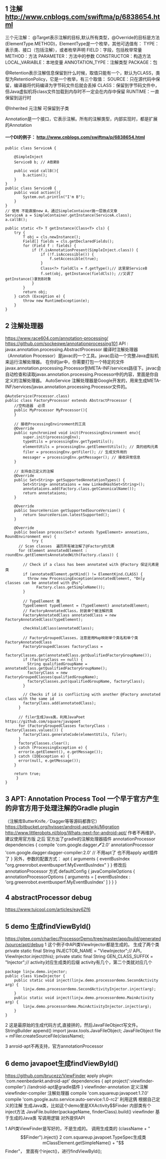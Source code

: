 ## 1 注解 http://www.cnblogs.com/swiftma/p/6838654.html
三个元注解：
@Target表示注解的目标,默认所有类型，@Override的目标是方法(ElementType.METHOD)，ElementType是一个枚举，其他可选值有：
TYPE：表示类、接口（包括注解），或者枚举声明
FIELD：字段，包括枚举常量
METHOD：方法
PARAMETER：方法中的参数
CONSTRUCTOR：构造方法
LOCAL_VARIABLE：本地变量
ANNOTATION_TYPE：注解类型
PACKAGE：包

@Retention表示注解信息保留到什么时候，取值只能有一个，默认为CLASS，类型为RetentionPolicy，它是一个枚举，有三个取值：
SOURCE：只在源代码中保留，编译器将代码编译为字节码文件后就会丢掉
CLASS：保留到字节码文件中，但Java虚拟机将class文件加载到内存时不一定会在内存中保留
RUNTIME：一直保留到运行时

@Inherited 元注解  可保留到子类

Annotation是一个接口，它表示注解。所有的注解类型，内部实现时，都是扩展的Annotation

#### 一个DI的例子： http://www.cnblogs.com/swiftma/p/6838654.html
```
public class ServiceA {

    @SimpleInject
    ServiceB b; // A依赖B
    
    public void callB(){
        b.action();
    }
}
public class ServiceB {
    public void action(){
        System.out.println("I'm B");
    }
}
// 使用 不能直接new A，通过SimpleContainer搞一层做点文章
ServiceA a = SimpleContainer.getInstance(ServiceA.class);
a.callB();

public static <T> T getInstance(Class<T> cls) {
    try {
        T obj = cls.newInstance();
        Field[] fields = cls.getDeclaredFields();
        for (Field f : fields) {
            if (f.isAnnotationPresent(SimpleInject.class)) {
                if (!f.isAccessible()) {
                    f.setAccessible(true);
                }
                Class<?> fieldCls = f.getType();// 这里是ServiceB
                f.set(obj, getInstance(fieldCls)); //又调了getInstance()拿到B对象
            }
        }
        return obj;
    } catch (Exception e) {
        throw new RuntimeException(e);
    }
}
```

## 2 注解处理器 
https://www.race604.com/annotation-processing/
https://github.com/sockeqwe/annotationprocessing101 
API : javax.annotation.processing.AbstractProcessor
编译时注解处理器（Annotation Processor）是javac的一个工具。javac启动一个完整Java虚拟机来运行注解处理器。
在你的jar中，你需要打包一个特定的文件javax.annotation.processing.Processor到META-INF/services路径下。javac会自动检查和读取javax.annotation.processing.Processor中的内容，里面是你自定义的注解处理器。 
AutoService 注解处理器是Google开发的，用来生成META-INF/services/javax.annotation.processing.Processor文件的。

```
@AutoService(Processor.class)
public class FactoryProcessor extends AbstractProcessor {
    //空构造器  必须
    public MyProcessor MyProcessor(){
    }

    // 接收ProcessingEnvironment的工具
    @Override
    public synchronized void init(ProcessingEnvironment env){ 
        super.init(processingEnv);
        typeUtils = processingEnv.getTypeUtils();
        elementUtils = processingEnv.getElementUtils(); // 类的结构元素
        filer = processingEnv.getFiler(); // 生成文件用的
        messager = processingEnv.getMessager(); // 接收异常信息
    }

    // 支持自己定义的注解
    @Override
    public Set<String> getSupportedAnnotationTypes() { 
        Set<String> annotataions = new LinkedHashSet<String>();
        annotataions.add(Factory.class.getCanonicalName());
        return annotataions;
    }

    @Override
    public SourceVersion getSupportedSourceVersion() { 
        return SourceVersion.latestSupported();
    }

    @Override
    public boolean process(Set<? extends TypeElement> annoations, RoundEnvironment env) {
            try {
      // Scan classes  遍历所有被注解了@Factory的元素
      for (Element annotatedElement : roundEnv.getElementsAnnotatedWith(Factory.class)) {

        // Check if a class has been annotated with @Factory 保证元素是类
        if (annotatedElement.getKind() != ElementKind.CLASS) {
          throw new ProcessingException(annotatedElement, "Only classes can be annotated with @%s",
              Factory.class.getSimpleName());
        }

        // TypeElement 类
        TypeElement typeElement = (TypeElement) annotatedElement;
        // FactoryAnnotatedClass，封装单个被注解的类
        FactoryAnnotatedClass annotatedClass = new FactoryAnnotatedClass(typeElement);

        checkValidClass(annotatedClass);

        // FactoryGroupedClasses，注意是用Map映射单个类名和单个类FactoryAnnotatedClass
        FactoryGroupedClasses factoryClass =
            factoryClasses.get(annotatedClass.getQualifiedFactoryGroupName());
        if (factoryClass == null) {
          String qualifiedGroupName = annotatedClass.getQualifiedFactoryGroupName();
          factoryClass = new FactoryGroupedClasses(qualifiedGroupName);
          factoryClasses.put(qualifiedGroupName, factoryClass);
        }

        // Checks if id is conflicting with another @Factory annotated class with the same id
        factoryClass.add(annotatedClass);
      }

      // filer生成Java类，利用JavaPoet https://github.com/square/javapoet
      for (FactoryGroupedClasses factoryClass : factoryClasses.values()) {
        factoryClass.generateCode(elementUtils, filer);
      }
      factoryClasses.clear();
    } catch (ProcessingException e) {
      error(e.getElement(), e.getMessage());
    } catch (IOException e) {
      error(null, e.getMessage());
    }

    return true;
     }
}
```

## 3 APT: Annotation Process Tool 一个早于官方产生的非官方用于处理注解的Gradle plugin
（注解库ButterKnife／Dagger等等源码都靠它）
https://bitbucket.org/hvisser/android-apt/wiki/Migration  
http://www.littlerobots.nl/blog/Whats-next-for-android-apt/ 作者不再维护，建议使用官方版
之后 官方出了gradle的注解处理器插件 annotationProcessor
dependencies {
    compile 'com.google.dagger:dagger:2.0'
    annotationProcessor 'com.google.dagger:dagger-compiler:2.0' // 不用apt了  也不用apply apt插件了
}
另外，参数的配置方式：
apt  {
    arguments {
        eventBusIndex "org.greenrobot.eventbusperf.MyEventBusIndex"
    }
}
修改后 annotationProcessor 方式
defaultConfig {
        javaCompileOptions {
            annotationProcessorOptions {
                arguments = [ eventBusIndex : 'org.greenrobot.eventbusperf.MyEventBusIndex' ]
            }
        }
    }
    
## 4 abstractProcessor debug
https://www.tuicool.com/articles/eay6Zf6 

## 5 demo  生成findViewById()
https://gitee.com/charliec/ProcessorDemo/tree/master/app/build/generated/source/apt/debug
1 这个例子中API类ViewInjector都是生成的。
生成了两个类 
    private static final String INJECTOR_NAME = "ViewInjector";// API，ViewInjector.inject(this);
    private static final String GEN_CLASS_SUFFIX = "Injector";// activity对应生成类的后缀
    activity有几个，第二个类就对应几个
```
package linjw.demo.injector;
public class ViewInjector {
	public static void inject(linjw.demo.processordemo.SecondActivity arg) {
		linjw.demo.processordemo.SecondActivityInjector.inject(arg);
	}
	public static void inject(linjw.demo.processordemo.MainActivity arg) {
		linjw.demo.processordemo.MainActivityInjector.inject(arg);
	}
}
```
2 这是最原始的生成代码方式,直接拼的，然后JavaFileObject写文件。
StringBuilder append()
import javax.tools.JavaFileObject;
JavaFileObject file = mFiler.createSourceFile(className);

3 anroid-apt不再支持，官方annotationProcessor

## 6 demo  javapoet生成findViewById()  
https://github.com/brucezz/ViewFinder 
apply plugin: 'com.neenbedankt.android-apt'
dependencies {
    apt project(':viewfinder-compiler')  //android-apt是gradle插件
}
viewfinder-annotation 定义注解
viewfinder-compiler 注解处理器
    compile 'com.squareup:javapoet:1.7.0'
    compile 'com.google.auto.service:auto-service:1.0-rc2'
    利用这俩 根据自己定义的注解 生成Java类，比如这个demo里是XXActivity$$Finder 内部类有个inject方法
    JavaFile.builder(packageName, finderClass).build()
viewfinder 基于生成的Java类 写调用逻辑 对外提供API

1 API类ViewFinder是写好的，不是生成的。
调用生成类的 (className + "$$Finder").inject()
2 com.squareup.javapoet.TypeSpec生成类mClassElement.getSimpleName() + "$$Finder"，
里面有个inject()，进行findViewById();



